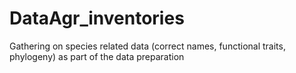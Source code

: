 # DataAgr_inventories
Gathering on species related data (correct names, functional traits, phylogeny) as part of the data preparation
